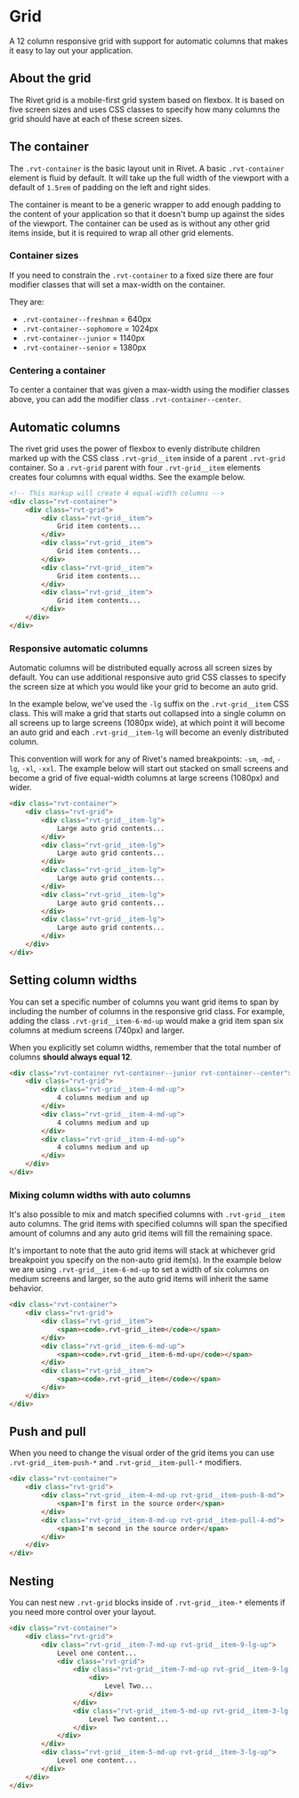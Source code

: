 # Grid
A 12 column responsive grid with support for automatic columns that makes it easy to lay out your application.

## About the grid
The Rivet grid is a mobile-first grid system based on flexbox. It is based on five screen sizes and uses CSS classes to specify how many columns the grid should have at each of these screen sizes.

## The container

The `.rvt-container` is the basic layout unit in Rivet. A basic `.rvt-container` element is fluid by default. It will take up the full width of the viewport with a default of `1.5rem` of padding on the left and right sides.

The container is meant to be a generic wrapper to add enough padding to the content of your application so that it doesn't bump up against the sides of the viewport. The container can be used as is without any other grid items inside, but it is required to wrap all other grid elements.

### Container sizes

If you need to constrain the `.rvt-container` to a fixed size there are four modifier classes that will set a max-width on the container.

They are:

- `.rvt-container--freshman` = 640px
- `.rvt-container--sophomore` = 1024px
- `.rvt-container--junior` = 1140px
- `.rvt-container--senior` = 1380px

### Centering a container

To center a container that was given a max-width using the modifier classes above, you can add the modifier class `.rvt-container--center`.

## Automatic columns

The rivet grid uses the power of flexbox to evenly distribute children marked up with the CSS class `.rvt-grid__item` inside of a parent `.rvt-grid`  container. So a `.rvt-grid` parent with four `.rvt-grid__item` elements creates four columns with equal widths. See the example below.

```html
<!-- This markup will create 4 equal-width columns -->
<div class="rvt-container">
    <div class="rvt-grid">
        <div class="rvt-grid__item">
            Grid item contents...
        </div>
        <div class="rvt-grid__item">
            Grid item contents...
        </div>
        <div class="rvt-grid__item">
            Grid item contents...
        </div>
        <div class="rvt-grid__item">
            Grid item contents...
        </div>
    </div>
</div>
```

### Responsive automatic columns

Automatic columns will be distributed equally across all screen sizes by default. You can use additional responsive auto grid CSS classes to specify the screen size at which you would like your grid to become an auto grid.

In the example below, we've used the `-lg` suffix on the `.rvt-grid__item` CSS class. This will make a grid that starts out collapsed into a single column on all screens up to large screens (1080px wide), at which point it will become an auto grid and each `.rvt-grid__item-lg` will become an evenly distributed column.

This convention will work for any of Rivet's named breakpoints: `-sm`, `-md`, `-lg`, `-xl`, `-xxl`. The example below will start out stacked on small screens and become a grid of five equal-width columns at large screens (1080px) and wider.

```html
<div class="rvt-container">
    <div class="rvt-grid">
        <div class="rvt-grid__item-lg">
            Large auto grid contents...
        </div>
        <div class="rvt-grid__item-lg">
            Large auto grid contents...
        </div>
        <div class="rvt-grid__item-lg">
            Large auto grid contents...
        </div>
        <div class="rvt-grid__item-lg">
            Large auto grid contents...
        </div>
        <div class="rvt-grid__item-lg">
            Large auto grid contents...
        </div>
    </div>
</div>
```

## Setting column widths

You can set a specific number of columns you want grid items to span by including the number of columns in the responsive grid class. For example, adding the class `.rvt-grid__item-6-md-up` would make a grid item span six columns at medium screens (740px) and larger.

When you explicitly set column widths, remember that the total number of columns **should always equal 12**.

```html
<div class="rvt-container rvt-container--junior rvt-container--center">
    <div class="rvt-grid">
        <div class="rvt-grid__item-4-md-up">
            4 columns medium and up
        </div>
        <div class="rvt-grid__item-4-md-up">
            4 columns medium and up
        </div>
        <div class="rvt-grid__item-4-md-up">
            4 columns medium and up
        </div>
    </div>
</div>
```

### Mixing column widths with auto columns

It's also possible to mix and match specified columns with `.rvt-grid__item` auto columns. The grid items with specified columns will span the specified amount of columns and any auto grid items will fill the remaining space.

It's important to note that the auto grid items will stack at whichever grid breakpoint you specify on the non-auto grid item(s). In the example below we are using `.rvt-grid__item-6-md-up` to set a width of six columns on medium screens and larger, so the auto grid items will inherit the same behavior.

```html
<div class="rvt-container">
    <div class="rvt-grid">
        <div class="rvt-grid__item">
            <span><code>.rvt-grid__item</code></span>
        </div>
        <div class="rvt-grid__item-6-md-up">
            <span><code>.rvt-grid__item-6-md-up</code></span>
        </div>
        <div class="rvt-grid__item">
            <span><code>.rvt-grid__item</code></span>
        </div>
    </div>
</div>
```

## Push and pull

When you need to change the visual order of the grid items you can use `.rvt-grid__item-push-*` and `.rvt-grid__item-pull-*` modifiers.

```html
<div class="rvt-container">
    <div class="rvt-grid">
        <div class="rvt-grid__item-4-md-up rvt-grid__item-push-8-md">
            <span>I'm first in the source order</span>
        </div>
        <div class="rvt-grid__item-8-md-up rvt-grid__item-pull-4-md">
            <span>I'm second in the source order</span>
        </div>
    </div>
</div>
```

## Nesting

You can nest new `.rvt-grid` blocks inside of `.rvt-grid__item-*` elements if you need more control over your layout.

```html
<div class="rvt-container">
    <div class="rvt-grid">
        <div class="rvt-grid__item-7-md-up rvt-grid__item-9-lg-up">
            Level one content...
            <div class="rvt-grid">
                <div class="rvt-grid__item-7-md-up rvt-grid__item-9-lg-up">
                    <div>
                        Level Two...
                    </div>
                </div>
                <div class="rvt-grid__item-5-md-up rvt-grid__item-3-lg-up">
                    Level Two content...
                </div>
            </div>
        </div>
        <div class="rvt-grid__item-5-md-up rvt-grid__item-3-lg-up">
            Level one content...
        </div>
    </div>
</div>
```
